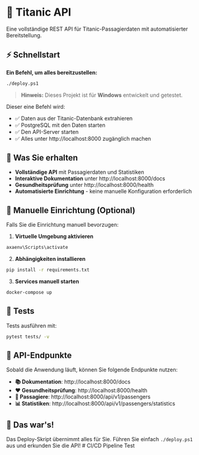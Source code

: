 # 🚢 Titanic API

Eine vollständige REST API für Titanic-Passagierdaten mit automatisierter Bereitstellung.

## ⚡ Schnellstart

**Ein Befehl, um alles bereitzustellen:**

```bash
./deploy.ps1
```

> **Hinweis:** Dieses Projekt ist für **Windows** entwickelt und getestet.

Dieser eine Befehl wird:
- ✅ Daten aus der Titanic-Datenbank extrahieren
- ✅ PostgreSQL mit den Daten starten
- ✅ Den API-Server starten
- ✅ Alles unter http://localhost:8000 zugänglich machen

## 📖 Was Sie erhalten

- **Vollständige API** mit Passagierdaten und Statistiken
- **Interaktive Dokumentation** unter http://localhost:8000/docs
- **Gesundheitsprüfung** unter http://localhost:8000/health
- **Automatisierte Einrichtung** - keine manuelle Konfiguration erforderlich

## 🔧 Manuelle Einrichtung (Optional)

Falls Sie die Einrichtung manuell bevorzugen:

1. **Virtuelle Umgebung aktivieren**
```bash
axaenv\Scripts\activate
```

2. **Abhängigkeiten installieren**
```bash
pip install -r requirements.txt
```

3. **Services manuell starten**
```bash
docker-compose up
```

## 🧪 Tests

Tests ausführen mit:
```bash
pytest tests/ -v
```

## 📂 API-Endpunkte

Sobald die Anwendung läuft, können Sie folgende Endpunkte nutzen:

- **📚 Dokumentation**: http://localhost:8000/docs
- **❤️ Gesundheitsprüfung**: http://localhost:8000/health
- **👥 Passagiere**: http://localhost:8000/api/v1/passengers
- **📊 Statistiken**: http://localhost:8000/api/v1/passengers/statistics

## 🚀 Das war's!

Das Deploy-Skript übernimmt alles für Sie. Führen Sie einfach `./deploy.ps1` aus und erkunden Sie die API!
#   C I / C D   P i p e l i n e   T e s t  
 